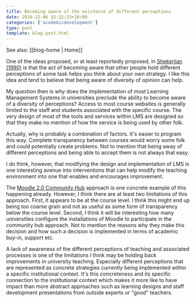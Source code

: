 ```yaml
---
title: Becoming aware of the existence of different perceptions
date: 2010-12-06 15:32:33+10:00
categories: ['academicdevelopment']
type: post
template: blog-post.html
---
```


See also: [[blog-home | Home]]

One of the ideas proposed, or at least reportedly proposed, in [Shekerjian (1990)](http://www.amazon.com/Uncommon-Genius-Denise-Shekerjian/dp/0140109862) is that the act of becoming aware that other people hold different perceptions of some task helps you think about your own strategy. I like this idea and tend to believe that being aware of diversity of opinion can help.

My question then is why does the implementation of most Learning Management Systems in universities preclude the ability to become aware of a diversity of perceptions? Access to most course websites is generally limited to the staff and students associated with the specific course. The very design of most of the tools and services within LMS are designed so that they make no mention of how the service is being used by other folk.

Actually, why is probably a combination of factors. It's easier to program this way. Complete transparency between courses would worry some folk and could potentially create problems. Not to mention that being away of different perceptions and being able to accept them is not always that easy.

I do think, however, that modifying the design and implementation of LMS is one interesting avenue into interventions that can help modify the teaching environment into one that enables and encourages improvement.

The [Moodle 2.0 Community Hub](http://docs.moodle.org/en/Community_hub) approach is one concrete example of this happening already. However, I think there are at least two limitations of this approach. First, it appears to be at the course level. I think this might end up being too coarse grain and not as useful as some form of transparency below the course level. Second, I think it will be interesting how many universities configure the installations of Moodle to participate in the community hub approach. Not to mention the reasons why they make this decision and how such a decision is implemented in terms of academic buy-in, support etc.

A lack of awareness of the different perceptions of teaching and associated processes is one of the limitations I think may be holding back improvements in university teaching. Especially different perceptions that are represented as concrete strategies currently being implemented within a specific institutional context. It's this concreteness and its specific connection to the institutional context which makes it more like to have impact than more abstract approaches such as learning designs and staff development presentations from outside experts or "good" teachers.